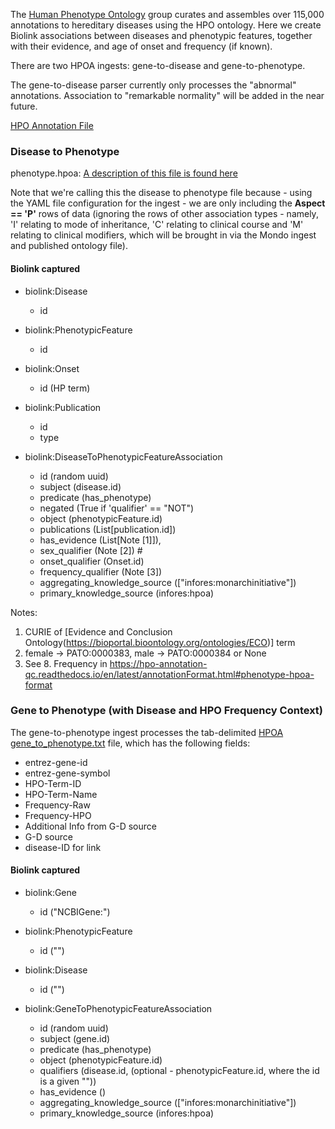 The [Human Phenotype Ontology](http://human-phenotype-ontology.org) group
curates and assembles over 115,000 annotations to hereditary diseases
using the HPO ontology. Here we create Biolink associations
between diseases and phenotypic features, together with their evidence,
and age of onset and frequency (if known).

There are two HPOA ingests: gene-to-disease and gene-to-phenotype.

The gene-to-disease parser currently only processes the "abnormal" annotations.
Association to "remarkable normality" will be added in the near future.

[HPO Annotation File](http://purl.obolibrary.org/obo/hp/hpoa/phenotype.hpoa)

### Disease to Phenotype

phenotype.hpoa: [A description of this file is found here](https://hpo-annotation-qc.readthedocs.io/en/latest/annotationFormat.html#phenotype-hpoa-format)


Note that we're calling this the disease to phenotype file because - using the YAML file configuration for the ingest -
we are only including the **Aspect == 'P'** rows of data (ignoring the rows of other association types - namely, 
'I' relating to mode of inheritance, 'C' relating to clinical course and 'M' relating to clinical modifiers, 
which will be brought in via the Mondo ingest and published ontology file).

#### Biolink captured

* biolink:Disease
    * id

* biolink:PhenotypicFeature
    * id

* biolink:Onset
    * id (HP term)

* biolink:Publication
    * id
    * type

* biolink:DiseaseToPhenotypicFeatureAssociation
    * id (random uuid)
    * subject (disease.id)
    * predicate (has_phenotype)
    * negated (True if 'qualifier' == "NOT")
    * object (phenotypicFeature.id)
    * publications (List[publication.id])
    * has_evidence (List[Note [1]]),
    * sex_qualifier (Note [2])  # 
    * onset_qualifier (Onset.id)
    * frequency_qualifier (Note [3])
    * aggregating_knowledge_source (["infores:monarchinitiative"])
    * primary_knowledge_source (infores:hpoa)

Notes:
1. CURIE of [Evidence and Conclusion Ontology(https://bioportal.bioontology.org/ontologies/ECO)] term
2. female -> PATO:0000383, male -> PATO:0000384 or None
3. See 8. Frequency in https://hpo-annotation-qc.readthedocs.io/en/latest/annotationFormat.html#phenotype-hpoa-format

### Gene to Phenotype (with Disease and HPO Frequency Context)

The gene-to-phenotype ingest processes the tab-delimited [HPOA gene_to_phenotype.txt](http://purl.obolibrary.org/obo/hp/hpoa/genes_to_phenotype.txt) file, which has the following fields:

  - entrez-gene-id
  - entrez-gene-symbol
  - HPO-Term-ID
  - HPO-Term-Name
  - Frequency-Raw
  - Frequency-HPO
  - Additional Info from G-D source
  - G-D source
  - disease-ID for link

#### Biolink captured

* biolink:Gene
    * id ("NCBIGene:<entrez-gene-id>")

* biolink:PhenotypicFeature
    * id ("<HPO-Term-ID>")

* biolink:Disease
    * id ("<disease-ID for link>")

* biolink:GeneToPhenotypicFeatureAssociation
    * id (random uuid)
    * subject (gene.id)
    * predicate (has_phenotype)
    * object (phenotypicFeature.id)
    * qualifiers (disease.id, (optional - phenotypicFeature.id, where the id is a given "<Frequency-HPO term>"))
    * has_evidence (<G-D source name>)
    * aggregating_knowledge_source (["infores:monarchinitiative"])
    * primary_knowledge_source (infores:hpoa)
 